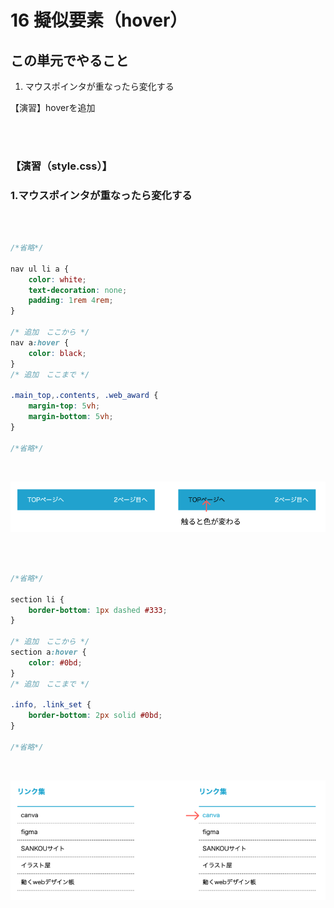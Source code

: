 # **16 擬似要素（hover）**

## **この単元でやること**

1. マウスポインタが重なったら変化する

【演習】hoverを追加

<br><br>


### **【演習（style.css）】**

### **1.マウスポインタが重なったら変化する**

<br>


```css

/*省略*/

nav ul li a {
    color: white;
    text-decoration: none;
    padding: 1rem 4rem;
}

/* 追加　ここから */
nav a:hover {
    color: black;
}
/* 追加　ここまで */

.main_top,.contents, .web_award {
    margin-top: 5vh;
    margin-bottom: 5vh;
}

/*省略*/

```

<br>

![html](img/16_img01.png)

<br>

```css

/*省略*/

section li {
    border-bottom: 1px dashed #333;
}

/* 追加　ここから */
section a:hover {
    color: #0bd;
}
/* 追加　ここまで */

.info, .link_set {
    border-bottom: 2px solid #0bd;
} 

/*省略*/

```
<br>

![html](img/16_img02.png)

<br>

